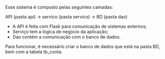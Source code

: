 Esse sistema é composto pelas seguintes camadas:

API (pasta api) -> servico (pasta servico) -> BD (pasta dao)

* A API é feita com Flask para comunicação de sistemas externos;
* Serviço tem a lógica de negócio da aplicação;
* Dao contém a comunicação com o banco de dados.

Para funcionar, é necessário criar o banco de dados que está na pasta BD, bem com a tabela tb_conta.
